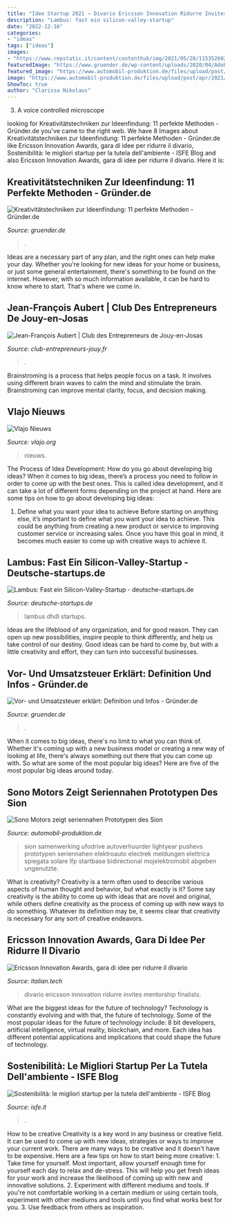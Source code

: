 ```yaml
---
title: "Idee Startup 2021 ~ Divario Ericsson Innovation Ridurre Invites Mentorship Finalists"
description: "Lambus: fast ein silicon-valley-startup"
date: "2022-12-16"
categories:
- "ideas"
tags: ["ideas"]
images:
- "https://www.repstatic.it/content/contenthub/img/2021/05/28/115352602-0f945cae-be16-476d-9a02-2282ce40ce20.jpg"
featuredImage: "https://www.gruender.de/wp-content/uploads/2020/04/AdobeStock_178508199.jpeg"
featured_image: "https://www.automobil-produktion.de/files/upload/post/apr/2021/01/264866/sono-motors-sion-5.jpg"
image: "https://www.automobil-produktion.de/files/upload/post/apr/2021/01/264866/sono-motors-sion-5.jpg"
ShowToc: true
author: "Clarissa Nikolaus"
---
```



3. A voice controlled microscope

	

		
looking for Kreativitätstechniken zur Ideenfindung: 11 perfekte Methoden - Gründer.de you've came to the right web. We have 8 Images about Kreativitätstechniken zur Ideenfindung: 11 perfekte Methoden - Gründer.de like Ericsson Innovation Awards, gara di idee per ridurre il divario, Sostenibilità: le migliori startup per la tutela dell&#039;ambiente - ISFE Blog and also Ericsson Innovation Awards, gara di idee per ridurre il divario. Here it is:
		
    
## Kreativitätstechniken Zur Ideenfindung: 11 Perfekte Methoden - Gründer.de

<img loading=lazy src="https://www.gruender.de/wp-content/uploads/2020/10/Geschaeftsidee-finden-scaled.jpeg" onerror="this.onerror=null;this.src='https://tse2.mm.bing.net/th?id=OIP.wqQROimjwSXkHaiuixq4mwHaEk&amp;pid=15.1';" alt="Kreativitätstechniken zur Ideenfindung: 11 perfekte Methoden - Gründer.de">

_Source: gruender.de_

>. 

	

Ideas are a necessary part of any plan, and the right ones can help make your day. Whether you're looking for new ideas for your home or business, or just some general entertainment, there's something to be found on the internet. However, with so much information available, it can be hard to know where to start. That's where we come in.

    
## Jean-François Aubert | Club Des Entrepreneurs De Jouy-en-Josas

<img loading=lazy src="https://club-entrepreneurs-jouy.fr/wordpress/wp-content/uploads/ultimatemember/142/profile_photo.jpg?1625778960" onerror="this.onerror=null;this.src='https://tse4.mm.bing.net/th?id=OIP.nSV2j2-0QUBIGW1p7ZEAEgHaHa&amp;pid=15.1';" alt="Jean-François Aubert | Club des Entrepreneurs de Jouy-en-Josas">

_Source: club-entrepreneurs-jouy.fr_

>. 

	

Brainstroming is a process that helps people focus on a task. It involves using different brain waves to calm the mind and stimulate the brain. Brainstroming can improve mental clarity, focus, and decision making.

    
## Vlajo Nieuws

<img loading=lazy src="https://www.vlajo.org/assets/uploads/images/public/Amigrow.jpg" onerror="this.onerror=null;this.src='https://tse4.mm.bing.net/th?id=OIP.Q0JNNj4lLdU_TIqyaiY9OQHaE8&amp;pid=15.1';" alt="Vlajo Nieuws">

_Source: vlajo.org_

>nieuws. 

	

The Process of Idea Development: How do you go about developing big ideas?
When it comes to big ideas, there’s a process you need to follow in order to come up with the best ones. This is called idea development, and it can take a lot of different forms depending on the project at hand. Here are some tips on how to go about developing big ideas:
1. Define what you want your idea to achieve 
Before starting on anything else, it’s important to define what you want your idea to achieve. This could be anything from creating a new product or service to improving customer service or increasing sales. Once you have this goal in mind, it becomes much easier to come up with creative ways to achieve it.

    
## Lambus: Fast Ein Silicon-Valley-Startup - Deutsche-startups.de

<img loading=lazy src="https://www.deutsche-startups.de/app/uploads/2021/06/ds-dhdl-lambus-2.jpg" onerror="this.onerror=null;this.src='https://tse3.mm.bing.net/th?id=OIP.j_lDopsNQgcjG155u7AS1QHaE8&amp;pid=15.1';" alt="Lambus: Fast ein Silicon-Valley-Startup - deutsche-startups.de">

_Source: deutsche-startups.de_

>lambus dhdl startups. 

	

Ideas are the lifeblood of any organization, and for good reason. They can open up new possibilities, inspire people to think differently, and help us take control of our destiny. Good ideas can be hard to come by, but with a little creativity and effort, they can turn into successful businesses.

    
## Vor- Und Umsatzsteuer Erklärt: Definition Und Infos - Gründer.de

<img loading=lazy src="https://www.gruender.de/wp-content/uploads/2020/04/AdobeStock_178508199.jpeg" onerror="this.onerror=null;this.src='https://tse3.mm.bing.net/th?id=OIP.AuSCx5cDNHs9m3o3O7yZDAHaE8&amp;pid=15.1';" alt="Vor- und Umsatzsteuer erklärt: Definition und Infos - Gründer.de">

_Source: gruender.de_

>. 

	

When it comes to big ideas, there's no limit to what you can think of. Whether it's coming up with a new business model or creating a new way of looking at life, there's always something out there that you can come up with. So what are some of the most popular big ideas? Here are five of the most popular big ideas around today.

    
## Sono Motors Zeigt Seriennahen Prototypen Des Sion

<img loading=lazy src="https://www.automobil-produktion.de/files/upload/post/apr/2021/01/264866/sono-motors-sion-5.jpg" onerror="this.onerror=null;this.src='https://tse3.mm.bing.net/th?id=OIP.AFDJTEZ6Vb1pgU5PN6LQ6gHaE8&amp;pid=15.1';" alt="Sono Motors zeigt seriennahen Prototypen des Sion">

_Source: automobil-produktion.de_

>sion samenwerking ufodrive autoverhuurder lightyear pushevs prototypen seriennahen elektroauto electrek meldungen elettrica spiegata solare lfp startbase bidirectional mojelektromobil abgeben ungenutzte. 

	

What is creativity?
Creativity is a term often used to describe various aspects of human thought and behavior, but what exactly is it? Some say creativity is the ability to come up with ideas that are novel and original, while others define creativity as the process of coming up with new ways to do something. Whatever its definition may be, it seems clear that creativity is necessary for any sort of creative endeavors.

    
## Ericsson Innovation Awards, Gara Di Idee Per Ridurre Il Divario

<img loading=lazy src="https://www.repstatic.it/content/contenthub/img/2021/05/28/115352602-0f945cae-be16-476d-9a02-2282ce40ce20.jpg" onerror="this.onerror=null;this.src='https://tse4.mm.bing.net/th?id=OIP.EU3wUkTLkCsRm2ngm6k0TAHaEM&amp;pid=15.1';" alt="Ericsson Innovation Awards, gara di idee per ridurre il divario">

_Source: italian.tech_

>divario ericsson innovation ridurre invites mentorship finalists. 

	

What are the biggest ideas for the future of technology?
Technology is constantly evolving and with that, the future of technology. Some of the most popular ideas for the future of technology include: 8 bit developers, artificial intelligence, virtual reality, blockchain, and more. Each idea has different potential applications and implications that could shape the future of technology.

    
## Sostenibilità: Le Migliori Startup Per La Tutela Dell&#039;ambiente - ISFE Blog

<img loading=lazy src="https://isfe.it/wp-content/uploads/2020/11/sostenibilità.jpg" onerror="this.onerror=null;this.src='https://tse3.mm.bing.net/th?id=OIP.-ABB-w7p04d_qcIoU11P3QHaE8&amp;pid=15.1';" alt="Sostenibilità: le migliori startup per la tutela dell&#039;ambiente - ISFE Blog">

_Source: isfe.it_

>. 

	

How to be creative
Creativity is a key word in any business or creative field. It can be used to come up with new ideas, strategies or ways to improve your current work. There are many ways to be creative and it doesn't have to be expensive. Here are a few tips on how to start being more creative: 1. Take time for yourself. Most important, allow yourself enough time for yourself each day to relax and de-stress. This will help you get fresh ideas for your work and increase the likelihood of coming up with new and innovative solutions. 2. Experiment with different mediums and tools. If you're not comfortable working in a certain medium or using certain tools, experiment with other mediums and tools until you find what works best for you. 3. Use feedback from others as inspiration.

